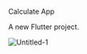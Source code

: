 Calculate App

A new Flutter project.


![Untitled-1](https://user-images.githubusercontent.com/85281183/228953086-8d7eea14-bac3-4d7d-84aa-adbc25092ba4.png)
